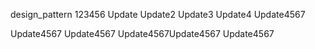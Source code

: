 design_pattern 123456
Update
Update2
Update3
Update4
Update4567

Update4567
Update4567
Update4567Update4567
Update4567
